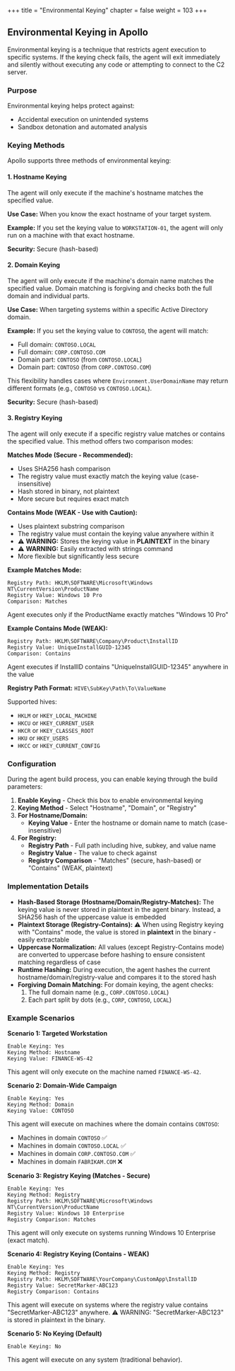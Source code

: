 +++
title = "Environmental Keying"
chapter = false
weight = 103
+++

## Environmental Keying in Apollo

Environmental keying is a technique that restricts agent execution to specific systems. If the keying check fails, the agent will exit immediately and silently without executing any code or attempting to connect to the C2 server.

### Purpose

Environmental keying helps protect against:
- Accidental execution on unintended systems
- Sandbox detonation and automated analysis

### Keying Methods

Apollo supports three methods of environmental keying:

#### 1. Hostname Keying

The agent will only execute if the machine's hostname matches the specified value.

**Use Case:** When you know the exact hostname of your target system.

**Example:** If you set the keying value to `WORKSTATION-01`, the agent will only run on a machine with that exact hostname.

**Security:** Secure (hash-based)

#### 2. Domain Keying

The agent will only execute if the machine's domain name matches the specified value. Domain matching is forgiving and checks both the full domain and individual parts.

**Use Case:** When targeting systems within a specific Active Directory domain.

**Example:** If you set the keying value to `CONTOSO`, the agent will match:
- Full domain: `CONTOSO.LOCAL`
- Full domain: `CORP.CONTOSO.COM`
- Domain part: `CONTOSO` (from `CONTOSO.LOCAL`)
- Domain part: `CONTOSO` (from `CORP.CONTOSO.COM`)

This flexibility handles cases where `Environment.UserDomainName` may return different formats (e.g., `CONTOSO` vs `CONTOSO.LOCAL`).

**Security:** Secure (hash-based)

#### 3. Registry Keying

The agent will only execute if a specific registry value matches or contains the specified value. This method offers two comparison modes:

**Matches Mode (Secure - Recommended):**
- Uses SHA256 hash comparison
- The registry value must exactly match the keying value (case-insensitive)
- Hash stored in binary, not plaintext
- More secure but requires exact match

**Contains Mode (WEAK - Use with Caution):**
- Uses plaintext substring comparison
- The registry value must contain the keying value anywhere within it
- ⚠️ **WARNING:** Stores the keying value in **PLAINTEXT** in the binary
- ⚠️ **WARNING:** Easily extracted with strings command
- More flexible but significantly less secure

**Example Matches Mode:**
```
Registry Path: HKLM\SOFTWARE\Microsoft\Windows NT\CurrentVersion\ProductName
Registry Value: Windows 10 Pro
Comparison: Matches
```
Agent executes only if the ProductName exactly matches "Windows 10 Pro"

**Example Contains Mode (WEAK):**
```
Registry Path: HKLM\SOFTWARE\Company\Product\InstallID
Registry Value: UniqueInstallGUID-12345
Comparison: Contains
```
Agent executes if InstallID contains "UniqueInstallGUID-12345" anywhere in the value

**Registry Path Format:**
`HIVE\SubKey\Path\To\ValueName`

Supported hives:
- `HKLM` or `HKEY_LOCAL_MACHINE`
- `HKCU` or `HKEY_CURRENT_USER`
- `HKCR` or `HKEY_CLASSES_ROOT`
- `HKU` or `HKEY_USERS`
- `HKCC` or `HKEY_CURRENT_CONFIG`

### Configuration

During the agent build process, you can enable keying through the build parameters:

1. **Enable Keying** - Check this box to enable environmental keying
2. **Keying Method** - Select "Hostname", "Domain", or "Registry"
3. **For Hostname/Domain:**
   - **Keying Value** - Enter the hostname or domain name to match (case-insensitive)
4. **For Registry:**
   - **Registry Path** - Full path including hive, subkey, and value name
   - **Registry Value** - The value to check against
   - **Registry Comparison** - "Matches" (secure, hash-based) or "Contains" (WEAK, plaintext)

### Implementation Details

- **Hash-Based Storage (Hostname/Domain/Registry-Matches):** The keying value is never stored in plaintext in the agent binary. Instead, a SHA256 hash of the uppercase value is embedded
- **Plaintext Storage (Registry-Contains):** ⚠️ When using Registry keying with "Contains" mode, the value is stored in **plaintext** in the binary - easily extractable
- **Uppercase Normalization:** All values (except Registry-Contains mode) are converted to uppercase before hashing to ensure consistent matching regardless of case
- **Runtime Hashing:** During execution, the agent hashes the current hostname/domain/registry-value and compares it to the stored hash
- **Forgiving Domain Matching:** For domain keying, the agent checks:
  1. The full domain name (e.g., `CORP.CONTOSO.LOCAL`)
  2. Each part split by dots (e.g., `CORP`, `CONTOSO`, `LOCAL`)

### Example Scenarios

**Scenario 1: Targeted Workstation**
```
Enable Keying: Yes
Keying Method: Hostname
Keying Value: FINANCE-WS-42
```
This agent will only execute on the machine named `FINANCE-WS-42`.

**Scenario 2: Domain-Wide Campaign**
```
Enable Keying: Yes
Keying Method: Domain
Keying Value: CONTOSO
```
This agent will execute on machines where the domain contains `CONTOSO`:
- Machines in domain `CONTOSO` ✅
- Machines in domain `CONTOSO.LOCAL` ✅
- Machines in domain `CORP.CONTOSO.COM` ✅
- Machines in domain `FABRIKAM.COM` ❌

**Scenario 3: Registry Keying (Matches - Secure)**
```
Enable Keying: Yes
Keying Method: Registry
Registry Path: HKLM\SOFTWARE\Microsoft\Windows NT\CurrentVersion\ProductName
Registry Value: Windows 10 Enterprise
Registry Comparison: Matches
```
This agent will only execute on systems running Windows 10 Enterprise (exact match).

**Scenario 4: Registry Keying (Contains - WEAK)**
```
Enable Keying: Yes
Keying Method: Registry
Registry Path: HKLM\SOFTWARE\YourCompany\CustomApp\InstallID
Registry Value: SecretMarker-ABC123
Registry Comparison: Contains
```
This agent will execute on systems where the registry value contains "SecretMarker-ABC123" anywhere.
⚠️ WARNING: "SecretMarker-ABC123" is stored in plaintext in the binary.

**Scenario 5: No Keying (Default)**
```
Enable Keying: No
```
This agent will execute on any system (traditional behavior).

